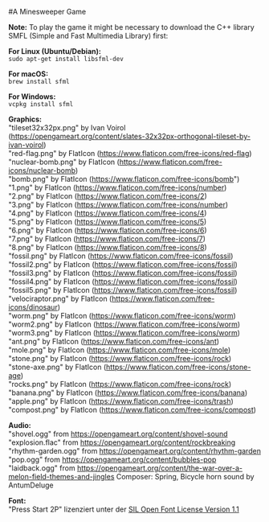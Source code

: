 #A Minesweeper Game

<b>Note:</b> To play the game it might be necessary to download the C++ library SMFL (Simple and Fast Multimedia Library) first:

<b>For Linux (Ubuntu/Debian):</b>  
`sudo apt-get install libsfml-dev`

<b>For macOS:</b>  
`brew install sfml`

<b>For Windows:</b>  
`vcpkg install sfml`  

<b>Graphics:</b>  
"tileset32x32px.png" by Ivan Voirol (https://opengameart.org/content/slates-32x32px-orthogonal-tileset-by-ivan-voirol)  
"red-flag.png" by FlatIcon (https://www.flaticon.com/free-icons/red-flag)  
"nuclear-bomb.png" by FlatIcon (https://www.flaticon.com/free-icons/nuclear-bomb)  
"bomb.png" by FlatIcon (https://www.flaticon.com/free-icons/bomb")  
"1.png" by FlatIcon (https://www.flaticon.com/free-icons/number)  
"2.png" by FlatIcon (https://www.flaticon.com/free-icons/2)  
"3.png" by FlatIcon (https://www.flaticon.com/free-icons/number)  
"4.png" by FlatIcon (https://www.flaticon.com/free-icons/4)  
"5.png" by FlatIcon (https://www.flaticon.com/free-icons/5)  
"6.png" by FlatIcon (https://www.flaticon.com/free-icons/6)  
"7.png" by FlatIcon (https://www.flaticon.com/free-icons/7)  
"8.png" by FlatIcon (https://www.flaticon.com/free-icons/8)  
"fossil.png" by FlatIcon (https://www.flaticon.com/free-icons/fossil)  
"fossil2.png" by FlatIcon (https://www.flaticon.com/free-icons/fossil)  
"fossil3.png" by FlatIcon (https://www.flaticon.com/free-icons/fossil)  
"fossil4.png" by FlatIcon (https://www.flaticon.com/free-icons/fossil)  
"fossil5.png" by FlatIcon (https://www.flaticon.com/free-icons/fossil)  
"velociraptor.png" by FlatIcon (https://www.flaticon.com/free-icons/dinosaur)  
"worm.png" by FlatIcon (https://www.flaticon.com/free-icons/worm)  
"worm2.png" by FlatIcon (https://www.flaticon.com/free-icons/worm)  
"worm3.png" by FlatIcon (https://www.flaticon.com/free-icons/worm)  
"ant.png" by FlatIcon (https://www.flaticon.com/free-icons/ant)  
"mole.png" by FlatIcon (https://www.flaticon.com/free-icons/mole)  
"stone.png" by FlatIcon (https://www.flaticon.com/free-icons/rock)  
"stone-axe.png" by FlatIcon (https://www.flaticon.com/free-icons/stone-age)  
"rocks.png" by FlatIcon (https://www.flaticon.com/free-icons/rock)  
"banana.png" by FlatIcon (https://www.flaticon.com/free-icons/banana)  
"apple.png" by FlatIcon (https://www.flaticon.com/free-icons/trash)  
"compost.png" by FlatIcon (https://www.flaticon.com/free-icons/compost)

<b>Audio:</b>  
"shovel.ogg" from https://opengameart.org/content/shovel-sound  
"explosion.flac" from https://opengameart.org/content/rockbreaking  
"rhythm-garden.ogg" from https://opengameart.org/content/rhythm-garden  
"pop.ogg" from https://opengameart.org/content/bubbles-pop  
"laidback.ogg" from https://opengameart.org/content/the-war-over-a-melon-field-themes-and-jingles Composer: Spring, Bicycle horn sound by AntumDeluge  

<b>Font:</b>  
"Press Start 2P" lizenziert unter der [SIL Open Font License Version 1.1](https://openfontlicense.org)
